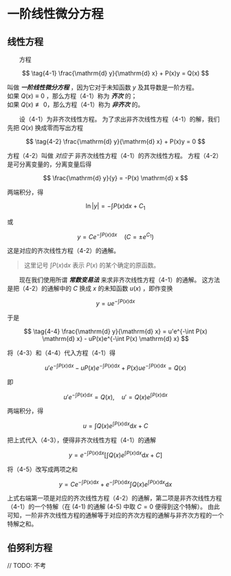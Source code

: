 # 一阶线性微分方程

## 线性方程

&#x3000;&#x3000;方程

$$
\tag{4-1}
\frac{\mathrm{d} y}{\mathrm{d} x} + P(x)y = Q(x)
$$

叫做 ***一阶线性微分方程*** ，因为它对于未知函数 $y$ 及其导数是一阶方程。<br />
如果 $Q(x) \equiv 0$ ，那么方程（4-1）称为 ***齐次*** 的；<br />
如果 $Q(x) \not \equiv 0$，那么方程（4-1）称为 ***非齐次*** 的。

&#x3000;&#x3000;设（4-1）为非齐次线性方程。
为了求出非齐次线性方程（4-1）的解，我们先把 $Q(x)$ 换成零而写出方程

$$
\tag{4-2}
\frac{\mathrm{d} y}{\mathrm{d} x} + P(x)y = 0
$$

方程（4-2）叫做 *对应于* 非齐次线性方程（4-1）的齐次线性方程。
方程（4-2）是可分离变量的，分离变量后得

$$
\frac{\mathrm{d} y}{y} = -P(x) \mathrm{d} x
$$

两端积分，得

$$
\ln |y| = -\int P(x) \mathrm{d} x + C_1
$$

或

$$
y = Ce^{-\int P(x) \mathrm{d} x} \quad (C = \pm e^{C_1})
$$

这是对应的齐次线性方程（4-2）的通解。

> 这里记号 $\int P(x) \mathrm{d} x$ 表示 $P(x)$ 的某个确定的原函数。

&#x3000;&#x3000;现在我们使用所谓 ***常数变易法*** 来求非齐次线性方程（4-1）的通解。
这方法是把（4-2）的通解中的 $C$ 换成 $x$ 的未知函数 $u(x)$ ，即作变换

$$
\tag{4-3}
y = ue^{-\int P(x) \mathrm{d} x}
$$

于是

$$
\tag{4-4}
\frac{\mathrm{d} y}{\mathrm{d} x} = u'e^{-\int P(x) \mathrm{d} x} - uP(x)e^{-\int P(x) \mathrm{d} x}
$$

将（4-3）和（4-4）代入方程（4-1）得

$$
u'e^{-\int P(x) \mathrm{d} x} - uP(x)e^{-\int P(x) \mathrm{d} x} + P(x)ue^{-\int P(x) \mathrm{d} x} = Q(x)
$$

即

$$
u'e^{-\int P(x) \mathrm{d} x} = Q(x), \quad u' = Q(x)e^{\int P(x) \mathrm{d} x}
$$

两端积分，得

$$
u = \int Q(x)e^{\int P(x) \mathrm{d} x} \mathrm{d} x + C
$$

把上式代入（4-3），便得非齐次线性方程（4-1）的通解

$$
\tag{4-5}
y = e^{-\int P(x) \mathrm{d} x} \left[ \int Q(x)e^{\int P(x) \mathrm{d} x} \mathrm{d} x + C \right]
$$

将（4-5）改写成两项之和

$$
y = Ce^{-\int P(x) \mathrm{d} x} + e^{-\int P(x) \mathrm{d} x} \int Q(x)e^{\int P(x) \mathrm{d} x} \mathrm{d} x
$$

上式右端第一项是对应的齐次线性方程（4-2）的通解，第二项是非齐次线性方程（4-1）的一个特解（在 (4-1) 的通解 (4-5) 中取 $C=0$ 便得到这个特解）。
由此可知，一阶非齐次线性方程的通解等于对应的齐次方程的通解与非齐次方程的一个特解之和。

## 伯努利方程

// TODO: 不考

